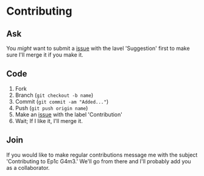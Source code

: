 Contributing
======

Ask
------
You _might_ want to submit a [issue](https://github.com/Fsmv/Ep1c-G4m3/issues/new) with the lavel 'Suggestion' first to make sure I'll merge it if you make it.

Code
------
 1. Fork
 2. Branch (`git checkout -b name`)
 3. Commit (`git commit -am "Added..."`)
 4. Push (`git push origin name`)
 5. Make an [issue](https://github.com/Fsmv/Ep1c-G4m3/issues/new) with the label 'Contribution'
 6. Wait; If I like it, I'll merge it.

Join
------
If you would like to make regular contributions message me with the subject 'Contributing to Ep1c G4m3.' We'll go from there and I'll probably add you as a collaborator.
